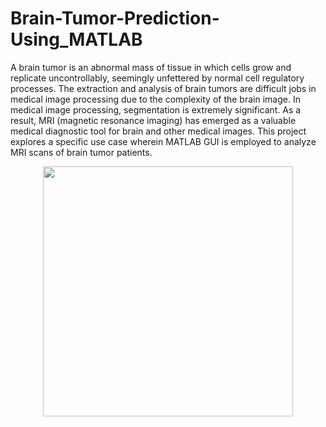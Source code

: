 # Brain-Tumor-Prediction-Using_MATLAB

A brain tumor is an abnormal mass of tissue in which cells grow and replicate uncontrollably, seemingly unfettered by normal cell regulatory processes. The extraction and analysis of brain tumors are difficult jobs in medical image processing due to the complexity of the brain image. In medical image processing, segmentation is extremely significant. As a result, MRI (magnetic resonance imaging) has emerged as a valuable medical diagnostic tool for brain and other medical images. This project explores a specific use case wherein MATLAB GUI is employed to analyze MRI scans of brain tumor patients.

<p style="text-align: center;">
  <img src="https://github.com/shubham-jain-dev/Brain-Tumor-Prediction-Using_MATLAB/assets/161154034/a1fdda65-0e40-47bc-a72e-3a969749c309" width="400" />
</p>
